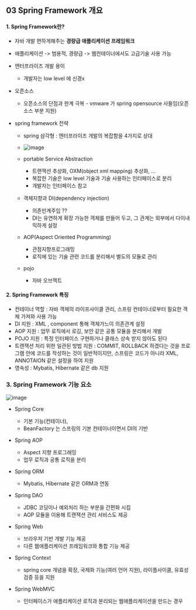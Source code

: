 ## 03 Spring Framework 개요

#### 1. Spring Framework란?

- 자바 개발 편하게해주는 **경량급 애플리케이션 프레임워크**
- 애플리케이션 -> 범용적, 경량급 -> 웹컨테이너에서도 고급기술 사용 가능
- 엔터프라이즈 개발 용이
  - 개발자는 low level 에 신경x

- 오픈소스 
  - 오픈소스의 단점과 한계 극복 - vmware 가 spring opensource 사들임(오픈소스 부분 지원)

- spring framework 전략

  - spring 삼각형 : 엔터프라이즈 개발의 복잡함을 4가지로 상대
  - ![image](https://user-images.githubusercontent.com/38436013/106222354-b204c800-6222-11eb-828e-a57017db7f6f.png)
  - portable Service Abstraction
    - 트랜잭션 추상화, OXM(object xml mapping) 추상화, ... 
    - 복잡한 기술은 low level 기술과 기술 사용하는 인터페이스로 분리
    - 개발자는 인터페이스 참고

  - 객체지향과 DI(dependency injection)
    - 의존만계주입 ??
    - DI는 유연하게 확장 가능한 객체를 만들어 두고, 그 관계는 외부에서 다이내믹하게 설정

  - AOP(Aspect Oriented Programming)
    - 관점지향프로그래밍
    -  로직에 있는 기술 관련 코드를 분리해서 별도의 모듈로 관리

  - pojo

    - 자바 오브젝트

      

#### 2. Spring Framework 특징

- 컨테이너 역할 : 자바 객체의 라이프사이클 관리, 스프링 컨테이너로부터 필요한 객체 가져와 사용 가능
- DI 지원 : XML , component 통해 객체가느이 의존관계 설정
- AOP 지원 : 업무 로직에서 로깅, 보안 같은 공통 모듈을 분리해서 개발
- POJO 지원 : 특정 인터페이스 구현하거나 클래스 상속 받지 않아도 된다
- 트랜잭션 처리 위한 일관된 방법 지원 :  COMMIT, ROLLBACK 하겠다는 것을 프로그램 안에 코드를 작성하는 것이 일반적이지만, 스프링은 코드가 아니라 XML, ANNOTAION 같은 설정을 하여 지원
- 영속성 : Mybatis, Hibernate 같은 db 지원

### 3. Spring Framework 기능 요소

![image](https://user-images.githubusercontent.com/38436013/106223845-88996b80-6225-11eb-951c-04f1e75b808e.png)

- Spring Core 
  - 기본 기능(컨테이너), 
  - BeanFactory 는 스프링의 기본 컨테이너이면서 DI의 기반

- Spring AOP
  - Aspect 지향 프로그래밍
  - 업무 로직과 공통 로직을 분리

- Spring ORM
  - Mybatis, Hibernate 같은 ORM과 연동

- Spring DAO
  - JDBC 코딩이나 예외처리 하는 부분을 간편화 시킴
  - AOP 모듈을 이용해 트랜잭션 관리 서비스도 제공

- Spring Web
  - 브라우저 기반 개발 기능 제공
  - 다른 웹애플리케이션 프레임워크와 통합 기능 제공

- Spring Context
  - spring core 개념을 확장, 국제화 기능(여러 언어 지원), 라이플사이클, 유효성 검증 등을 지원

- Spring WebMVC

  - 인터페이스가 애플리케이션 로직과 분리되는 웹애플리케이션을 만드는 경우

  

